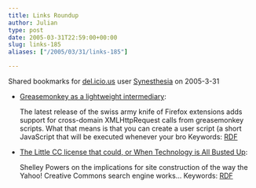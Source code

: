 ```yaml
---
title: Links Roundup
author: Julian
type: post
date: 2005-03-31T22:59:00+00:00
slug: links-185 
aliases: ["/2005/03/31/links-185"]

---
```

Shared bookmarks for [del.icio.us][1] user  [Synesthesia][2] on 2005-3-31

  * [Greasemonkey as a lightweight intermediary][3]:
  
    The latest release of the swiss army knife of Firefox extensions adds support for cross-domain XMLHttpRequest calls from greasemonkey scripts. What that means is that you can create a user script (a short JavaScript that will be executed whenever your bro Keywords: [RDF][4]
  * [The Little CC license that could, or When Technology is All Busted Up][5]:
  
    Shelley Powers on the implications for site construction of the way the Yahoo! Creative Commons search engine works&#8230; Keywords: [RDF][4]

 [1]: https://del.icio.us/
 [2]: https://del.icio.us/synesthesia
 [3]: https://simon.incutio.com/archive/2005/03/30/lightweight "https://simon.incutio.com/archive/2005/03/30/lightweight"
 [4]: https://del.icio.us/synesthesia/RDF
 [5]: https://weblog.burningbird.net/archives/2005/03/30/when-technology-is-all-busted-up/ "https://weblog.burningbird.net/archives/2005/03/30/when-technology-is-all-busted-up/"